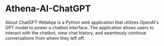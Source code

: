# Athena-AI-ChatGPT
 About ChatGPT-WebApp is a Python web application that utilizes OpenAI's GPT model to power a chatbot interface. The application allows users to interact with the chatbot, view chat history, and seamlessly continue conversations from where they left off.
